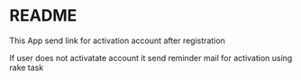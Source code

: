 # README

This App send link for activation account after registration

If user does not activatate account it send reminder mail for activation using rake task
